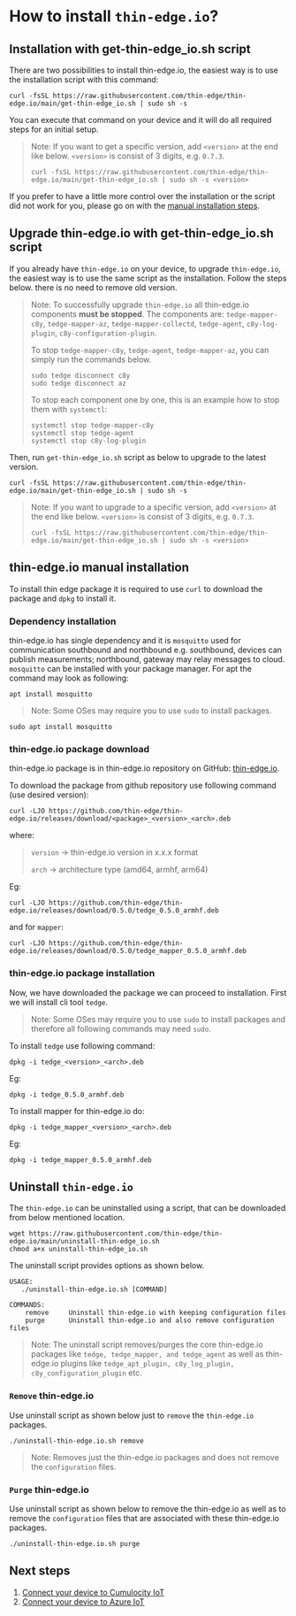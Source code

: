 # How to install `thin-edge.io`?

## Installation with get-thin-edge_io.sh script

There are two possibilities to install thin-edge.io, the easiest way is to use the installation script with this command:

```shell
curl -fsSL https://raw.githubusercontent.com/thin-edge/thin-edge.io/main/get-thin-edge_io.sh | sudo sh -s
```

You can execute that command on your device and it will do all required steps for an initial setup.

> Note: If you want to get a specific version, add `<version>` at the end like below. 
> `<version>` is consist of 3 digits, e.g. `0.7.3`.
> ```shell
> curl -fsSL https://raw.githubusercontent.com/thin-edge/thin-edge.io/main/get-thin-edge_io.sh | sudo sh -s <version>
> ```

If you prefer to have a little more control over the installation or the script did not work for you,
please go on with the [manual installation steps](#manual-installation-steps).

## Upgrade thin-edge.io with get-thin-edge_io.sh script

If you already have `thin-edge.io` on your device, to upgrade `thin-edge.io`,
the easiest way is to use the same script as the installation. Follow the steps below.
there is no need to remove old version.

> Note: To successfully upgrade `thin-edge.io` all thin-edge.io components **must be stopped**. The components are:
> `tedge-mapper-c8y`, `tedge-mapper-az`, `tedge-mapper-collectd`, `tedge-agent`, `c8y-log-plugin`, `c8y-configuration-plugin`.
>
> To stop `tedge-mapper-c8y`, `tedge-agent`, `tedge-mapper-az`, you can simply run the commands below.
> 
> ```shell
> sudo tedge disconnect c8y
> sudo tedge disconnect az
> ```
> 
> To stop each component one by one, this is an example how to stop them with `systemctl`:
> 
> ```shell
> systemctl stop tedge-mapper-c8y
> systemctl stop tedge-agent
> systemctl stop c8y-log-plugin
> ```

Then, run `get-thin-edge_io.sh` script as below to upgrade to the latest version.

```shell
curl -fsSL https://raw.githubusercontent.com/thin-edge/thin-edge.io/main/get-thin-edge_io.sh | sudo sh -s
```

> Note: If you want to upgrade to a specific version, add `<version>` at the end like below.
> `<version>` is consist of 3 digits, e.g. `0.7.3`.
> ```shell
> curl -fsSL https://raw.githubusercontent.com/thin-edge/thin-edge.io/main/get-thin-edge_io.sh | sudo sh -s <version>
> ```

## thin-edge.io manual installation

To install thin edge package it is required to use `curl` to download the package and `dpkg` to install it.

### Dependency installation

thin-edge.io has single dependency and it is `mosquitto` used for communication southbound and northbound e.g. southbound, devices can publish measurements; northbound, gateway may relay messages to cloud.
`mosquitto` can be installed with your package manager. For apt the command may look as following:

```shell
apt install mosquitto
```

> Note: Some OSes may require you to use `sudo` to install packages.

```shell
sudo apt install mosquitto
```

### thin-edge.io package download

thin-edge.io package is in thin-edge.io repository on GitHub: [thin-edge.io](https://github.com/thin-edge/thin-edge.io/releases).

To download the package from github repository use following command (use desired version):

```shell
curl -LJO https://github.com/thin-edge/thin-edge.io/releases/download/<package>_<version>_<arch>.deb
```

where:
> `version` -> thin-edge.io version in x.x.x format
>
> `arch` -> architecture type (amd64, armhf, arm64)

Eg:

```shell
curl -LJO https://github.com/thin-edge/thin-edge.io/releases/download/0.5.0/tedge_0.5.0_armhf.deb
```

and for `mapper`:

```shell
curl -LJO https://github.com/thin-edge/thin-edge.io/releases/download/0.5.0/tedge_mapper_0.5.0_armhf.deb
```

### thin-edge.io package installation

Now, we have downloaded the package we can proceed to installation. First we will install cli tool `tedge`.

> Note: Some OSes may require you to use `sudo` to install packages and therefore all following commands may need `sudo`.

To install `tedge` use following command:

```shell
dpkg -i tedge_<version>_<arch>.deb
```

Eg:

```shell
dpkg -i tedge_0.5.0_armhf.deb
```

To install mapper for thin-edge.io do:

```shell
dpkg -i tedge_mapper_<version>_<arch>.deb
```

Eg:

```shell
dpkg -i tedge_mapper_0.5.0_armhf.deb
```

## Uninstall `thin-edge.io`
The `thin-edge.io` can be uninstalled using a script, that can be downloaded
from below mentioned location. 

```shell
wget https://raw.githubusercontent.com/thin-edge/thin-edge.io/main/uninstall-thin-edge_io.sh
chmod a+x uninstall-thin-edge_io.sh
```
The uninstall script provides options as shown below.

```shell
USAGE: 
   ./uninstall-thin-edge.io.sh [COMMAND]
    
COMMANDS:
    remove     Uninstall thin-edge.io with keeping configuration files
    purge      Uninstall thin-edge.io and also remove configuration files
```

> Note: The uninstall script removes/purges the core thin-edge.io packages like `tedge,
 tedge_mapper, and tedge_agent` as well as thin-edge.io plugins like `tedge_apt_plugin,
 c8y_log_plugin, c8y_configuration_plugin` etc.

###  `Remove` thin-edge.io
Use uninstall script as shown below just to `remove` the `thin-edge.io` packages.

```shell
./uninstall-thin-edge.io.sh remove
```
> Note: Removes just the thin-edge.io packages and does not remove the `configuration` files.

### `Purge` thin-edge.io
Use uninstall script as shown below to remove the thin-edge.io as well as to remove the `configuration` files that are 
associated with these thin-edge.io packages.

```shell
./uninstall-thin-edge.io.sh purge
```

## Next steps

1. [Connect your device to Cumulocity IoT](../tutorials/connect-c8y.md)
2. [Connect your device to Azure IoT](../tutorials/connect-azure.md)
